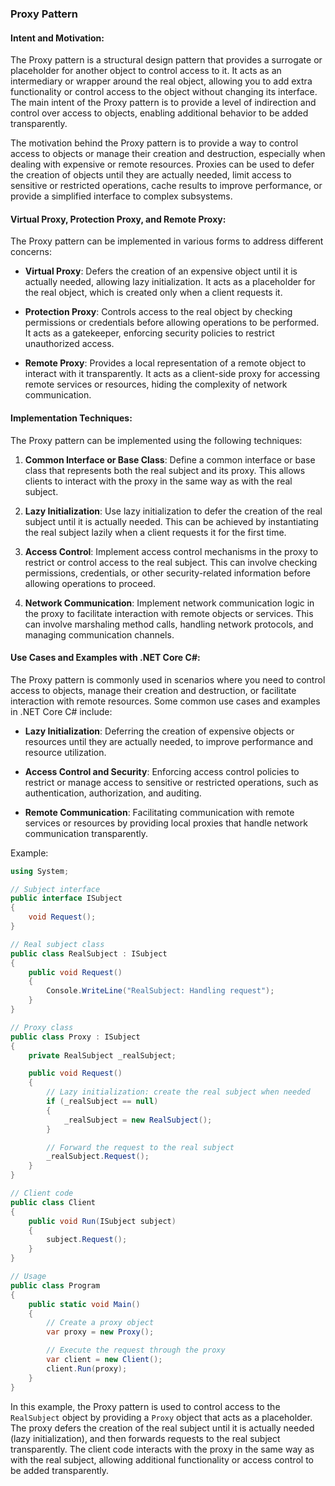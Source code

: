 

### Proxy Pattern

#### Intent and Motivation:
The Proxy pattern is a structural design pattern that provides a surrogate or placeholder for another object to control access to it. It acts as an intermediary or wrapper around the real object, allowing you to add extra functionality or control access to the object without changing its interface. The main intent of the Proxy pattern is to provide a level of indirection and control over access to objects, enabling additional behavior to be added transparently.

The motivation behind the Proxy pattern is to provide a way to control access to objects or manage their creation and destruction, especially when dealing with expensive or remote resources. Proxies can be used to defer the creation of objects until they are actually needed, limit access to sensitive or restricted operations, cache results to improve performance, or provide a simplified interface to complex subsystems.

#### Virtual Proxy, Protection Proxy, and Remote Proxy:
The Proxy pattern can be implemented in various forms to address different concerns:

- **Virtual Proxy**: Defers the creation of an expensive object until it is actually needed, allowing lazy initialization. It acts as a placeholder for the real object, which is created only when a client requests it.
  
- **Protection Proxy**: Controls access to the real object by checking permissions or credentials before allowing operations to be performed. It acts as a gatekeeper, enforcing security policies to restrict unauthorized access.
  
- **Remote Proxy**: Provides a local representation of a remote object to interact with it transparently. It acts as a client-side proxy for accessing remote services or resources, hiding the complexity of network communication.

#### Implementation Techniques:
The Proxy pattern can be implemented using the following techniques:

1. **Common Interface or Base Class**: Define a common interface or base class that represents both the real subject and its proxy. This allows clients to interact with the proxy in the same way as with the real subject.

2. **Lazy Initialization**: Use lazy initialization to defer the creation of the real subject until it is actually needed. This can be achieved by instantiating the real subject lazily when a client requests it for the first time.

3. **Access Control**: Implement access control mechanisms in the proxy to restrict or control access to the real subject. This can involve checking permissions, credentials, or other security-related information before allowing operations to proceed.

4. **Network Communication**: Implement network communication logic in the proxy to facilitate interaction with remote objects or services. This can involve marshaling method calls, handling network protocols, and managing communication channels.

#### Use Cases and Examples with .NET Core C#:
The Proxy pattern is commonly used in scenarios where you need to control access to objects, manage their creation and destruction, or facilitate interaction with remote resources. Some common use cases and examples in .NET Core C# include:

- **Lazy Initialization**: Deferring the creation of expensive objects or resources until they are actually needed, to improve performance and resource utilization.
  
- **Access Control and Security**: Enforcing access control policies to restrict or manage access to sensitive or restricted operations, such as authentication, authorization, and auditing.
  
- **Remote Communication**: Facilitating communication with remote services or resources by providing local proxies that handle network communication transparently.

Example:
```csharp
using System;

// Subject interface
public interface ISubject
{
    void Request();
}

// Real subject class
public class RealSubject : ISubject
{
    public void Request()
    {
        Console.WriteLine("RealSubject: Handling request");
    }
}

// Proxy class
public class Proxy : ISubject
{
    private RealSubject _realSubject;

    public void Request()
    {
        // Lazy initialization: create the real subject when needed
        if (_realSubject == null)
        {
            _realSubject = new RealSubject();
        }

        // Forward the request to the real subject
        _realSubject.Request();
    }
}

// Client code
public class Client
{
    public void Run(ISubject subject)
    {
        subject.Request();
    }
}

// Usage
public class Program
{
    public static void Main()
    {
        // Create a proxy object
        var proxy = new Proxy();

        // Execute the request through the proxy
        var client = new Client();
        client.Run(proxy);
    }
}
```

In this example, the Proxy pattern is used to control access to the `RealSubject` object by providing a `Proxy` object that acts as a placeholder. The proxy defers the creation of the real subject until it is actually needed (lazy initialization), and then forwards requests to the real subject transparently. The client code interacts with the proxy in the same way as with the real subject, allowing additional functionality or access control to be added transparently.
